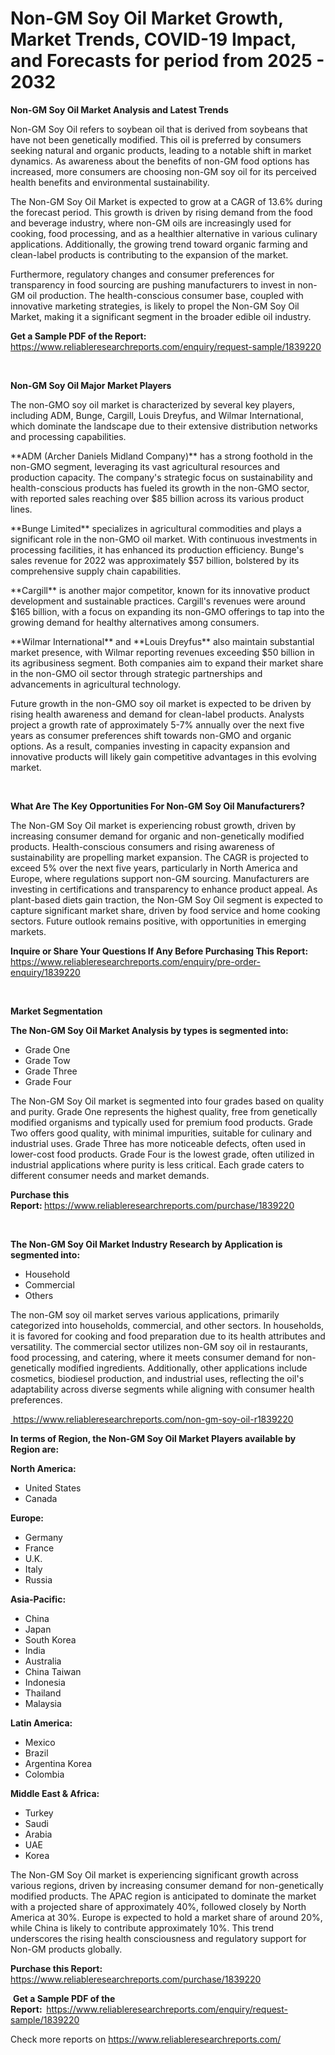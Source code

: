 <p><h1>Non-GM Soy Oil Market Growth, Market Trends, COVID-19 Impact, and Forecasts for period from 2025 - 2032</h1></p><p><strong>Non-GM Soy Oil Market Analysis and Latest Trends</strong></p>
<p><p>Non-GM Soy Oil refers to soybean oil that is derived from soybeans that have not been genetically modified. This oil is preferred by consumers seeking natural and organic products, leading to a notable shift in market dynamics. As awareness about the benefits of non-GM food options has increased, more consumers are choosing non-GM soy oil for its perceived health benefits and environmental sustainability.</p><p>The Non-GM Soy Oil Market is expected to grow at a CAGR of 13.6% during the forecast period. This growth is driven by rising demand from the food and beverage industry, where non-GM oils are increasingly used for cooking, food processing, and as a healthier alternative in various culinary applications. Additionally, the growing trend toward organic farming and clean-label products is contributing to the expansion of the market. </p><p>Furthermore, regulatory changes and consumer preferences for transparency in food sourcing are pushing manufacturers to invest in non-GM oil production. The health-conscious consumer base, coupled with innovative marketing strategies, is likely to propel the Non-GM Soy Oil Market, making it a significant segment in the broader edible oil industry.</p></p>
<p><strong>Get a Sample PDF of the Report:&nbsp;</strong> <a href="https://www.reliableresearchreports.com/enquiry/request-sample/1839220?utm_campaign=2146&utm_medium=2&utm_source=Github&utm_content=ia&utm_term=15022025&utm_id=non-gm-soy-oil">https://www.reliableresearchreports.com/enquiry/request-sample/1839220</a></p>
<p>&nbsp;</p>
<p><strong>Non-GM Soy Oil Major Market Players</strong></p>
<p><p>The non-GMO soy oil market is characterized by several key players, including ADM, Bunge, Cargill, Louis Dreyfus, and Wilmar International, which dominate the landscape due to their extensive distribution networks and processing capabilities. </p><p>**ADM (Archer Daniels Midland Company)** has a strong foothold in the non-GMO segment, leveraging its vast agricultural resources and production capacity. The company's strategic focus on sustainability and health-conscious products has fueled its growth in the non-GMO sector, with reported sales reaching over $85 billion across its various product lines.</p><p>**Bunge Limited** specializes in agricultural commodities and plays a significant role in the non-GMO oil market. With continuous investments in processing facilities, it has enhanced its production efficiency. Bunge's sales revenue for 2022 was approximately $57 billion, bolstered by its comprehensive supply chain capabilities.</p><p>**Cargill** is another major competitor, known for its innovative product development and sustainable practices. Cargill's revenues were around $165 billion, with a focus on expanding its non-GMO offerings to tap into the growing demand for healthy alternatives among consumers. </p><p>**Wilmar International** and **Louis Dreyfus** also maintain substantial market presence, with Wilmar reporting revenues exceeding $50 billion in its agribusiness segment. Both companies aim to expand their market share in the non-GMO oil sector through strategic partnerships and advancements in agricultural technology.</p><p>Future growth in the non-GMO soy oil market is expected to be driven by rising health awareness and demand for clean-label products. Analysts project a growth rate of approximately 5-7% annually over the next five years as consumer preferences shift towards non-GMO and organic options. As a result, companies investing in capacity expansion and innovative products will likely gain competitive advantages in this evolving market.</p></p>
<p>&nbsp;</p>
<p><strong>What Are The Key Opportunities For Non-GM Soy Oil Manufacturers?</strong></p>
<p><p>The Non-GM Soy Oil market is experiencing robust growth, driven by increasing consumer demand for organic and non-genetically modified products. Health-conscious consumers and rising awareness of sustainability are propelling market expansion. The CAGR is projected to exceed 5% over the next five years, particularly in North America and Europe, where regulations support non-GM sourcing. Manufacturers are investing in certifications and transparency to enhance product appeal. As plant-based diets gain traction, the Non-GM Soy Oil segment is expected to capture significant market share, driven by food service and home cooking sectors. Future outlook remains positive, with opportunities in emerging markets.</p></p>
<p><strong>Inquire or Share Your Questions If Any Before Purchasing This Report:</strong> <a href="https://www.reliableresearchreports.com/enquiry/pre-order-enquiry/1839220?utm_campaign=2146&utm_medium=2&utm_source=Github&utm_content=ia&utm_term=15022025&utm_id=non-gm-soy-oil">https://www.reliableresearchreports.com/enquiry/pre-order-enquiry/1839220</a></p>
<p>&nbsp;</p>
<p><strong>Market Segmentation</strong></p>
<p><strong>The Non-GM Soy Oil Market Analysis by types is segmented into:</strong></p>
<p><ul><li>Grade One</li><li>Grade Tow</li><li>Grade Three</li><li>Grade Four</li></ul></p>
<p><p>The Non-GM Soy Oil market is segmented into four grades based on quality and purity. Grade One represents the highest quality, free from genetically modified organisms and typically used for premium food products. Grade Two offers good quality, with minimal impurities, suitable for culinary and industrial uses. Grade Three has more noticeable defects, often used in lower-cost food products. Grade Four is the lowest grade, often utilized in industrial applications where purity is less critical. Each grade caters to different consumer needs and market demands.</p></p>
<p><strong>Purchase this Report:&nbsp;</strong><a href="https://www.reliableresearchreports.com/purchase/1839220?utm_campaign=2146&utm_medium=2&utm_source=Github&utm_content=ia&utm_term=15022025&utm_id=non-gm-soy-oil">https://www.reliableresearchreports.com/purchase/1839220</a></p>
<p>&nbsp;</p>
<p><strong>The Non-GM Soy Oil Market Industry Research by Application is segmented into:</strong></p>
<p><ul><li>Household</li><li>Commercial</li><li>Others</li></ul></p>
<p><p>The non-GM soy oil market serves various applications, primarily categorized into households, commercial, and other sectors. In households, it is favored for cooking and food preparation due to its health attributes and versatility. The commercial sector utilizes non-GM soy oil in restaurants, food processing, and catering, where it meets consumer demand for non-genetically modified ingredients. Additionally, other applications include cosmetics, biodiesel production, and industrial uses, reflecting the oil's adaptability across diverse segments while aligning with consumer health preferences.</p></p>
<p><a href="https://www.reliableresearchreports.com/non-gm-soy-oil-r1839220?utm_campaign=2146&utm_medium=2&utm_source=Github&utm_content=ia&utm_term=15022025&utm_id=non-gm-soy-oil">&nbsp;https://www.reliableresearchreports.com/non-gm-soy-oil-r1839220</a></p>
<p><strong>In terms of Region, the Non-GM Soy Oil Market Players available by Region are:</strong></p>
<p>
    <p> <strong> North America: </strong>
        <ul>
            <li>United States</li>
            <li>Canada</li>
        </ul>
        </p> 
    <p> <strong> Europe: </strong>
        <ul>
            <li>Germany</li>
            <li>France</li>
            <li>U.K.</li>
            <li>Italy</li>
            <li>Russia</li>
        </ul>
        </p> 
    <p> <strong> Asia-Pacific: </strong>
        <ul>
            <li>China</li>
            <li>Japan</li>
            <li>South Korea</li>
            <li>India</li>
            <li>Australia</li>
            <li>China Taiwan</li>
            <li>Indonesia</li>
            <li>Thailand</li>
            <li>Malaysia</li>
        </ul>
        </p> 
    <p> <strong> Latin America: </strong>
        <ul>
            <li>Mexico</li>
            <li>Brazil</li>
            <li>Argentina Korea</li>
            <li>Colombia</li>
        </ul>
        </p> 
    <p> <strong> Middle East & Africa: </strong>
        <ul>
            <li>Turkey</li>
            <li>Saudi</li>
            <li>Arabia</li>
            <li>UAE</li>
            <li>Korea</li>
        </ul>
    </p>
    </p>
<p><p>The Non-GM Soy Oil market is experiencing significant growth across various regions, driven by increasing consumer demand for non-genetically modified products. The APAC region is anticipated to dominate the market with a projected share of approximately 40%, followed closely by North America at 30%. Europe is expected to hold a market share of around 20%, while China is likely to contribute approximately 10%. This trend underscores the rising health consciousness and regulatory support for Non-GM products globally.</p></p>
<p><strong>Purchase this Report: </strong><a href="https://www.reliableresearchreports.com/purchase/1839220?utm_campaign=2146&utm_medium=2&utm_source=Github&utm_content=ia&utm_term=15022025&utm_id=non-gm-soy-oil">https://www.reliableresearchreports.com/purchase/1839220</a></p>
<p>&nbsp;<strong>Get a Sample PDF of the Report:&nbsp;&nbsp;</strong><a href="https://www.reliableresearchreports.com/enquiry/request-sample/1839220?utm_campaign=2146&utm_medium=2&utm_source=Github&utm_content=ia&utm_term=15022025&utm_id=non-gm-soy-oil">https://www.reliableresearchreports.com/enquiry/request-sample/1839220</a></p>
<p><strong></strong></p>
<p>Check more reports on <a href="https://www.reliableresearchreports.com/?utm_campaign=2146&utm_medium=2&utm_source=Github&utm_content=ia&utm_term=15022025&utm_id=non-gm-soy-oil">https://www.reliableresearchreports.com/</a></p>